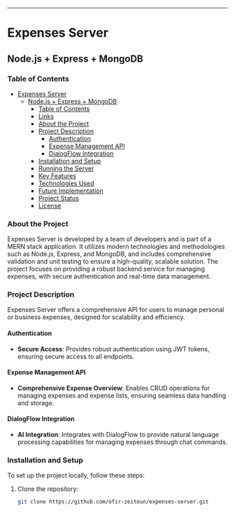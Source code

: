 ---

# Expenses Server

## Node.js + Express + MongoDB

### Table of Contents
- [Expenses Server](#expenses-server)
  - [Node.js + Express + MongoDB](#nodejs--express--mongodb)
    - [Table of Contents](#table-of-contents)
    - [Links](#links)
    - [About the Project](#about-the-project)
    - [Project Description](#project-description)
      - [Authentication](#authentication)
      - [Expense Management API](#expense-management-api)
      - [DialogFlow Integration](#dialogflow-integration)
    - [Installation and Setup](#installation-and-setup)
    - [Running the Server](#running-the-server)
    - [Key Features](#key-features)
    - [Technologies Used](#technologies-used)
    - [Future Implementation](#future-implementation)
    - [Project Status](#project-status)
    - [License](#license)


### About the Project
Expenses Server is developed by a team of developers and is part of a MERN stack application. It utilizes modern technologies and methodologies such as Node.js, Express, and MongoDB, and includes comprehensive validation and unit testing to ensure a high-quality, scalable solution. The project focuses on providing a robust backend service for managing expenses, with secure authentication and real-time data management.

### Project Description
Expenses Server offers a comprehensive API for users to manage personal or business expenses, designed for scalability and efficiency.

#### Authentication
- **Secure Access**: Provides robust authentication using JWT tokens, ensuring secure access to all endpoints.

#### Expense Management API
- **Comprehensive Expense Overview**: Enables CRUD operations for managing expenses and expense lists, ensuring seamless data handling and storage.

#### DialogFlow Integration
- **AI Integration**: Integrates with DialogFlow to provide natural language processing capabilities for managing expenses through chat commands.

### Installation and Setup
To set up the project locally, follow these steps:

1. Clone the repository:
   ```bash
   git clone https://github.com/ofir-zeitoun/expenses-server.git